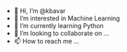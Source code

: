 - 👋 Hi, I’m @kbavar
- 👀 I’m interested in Machine Learning
- 🌱 I’m currently learning Python
- 💞️ I’m looking to collaborate on ...
- 📫 How to reach me ...

<!---
kbavar/kbavar is a ✨ special ✨ repository because its `README.md` (this file) appears on your GitHub profile.
You can click the Preview link to take a look at your changes.
--->
